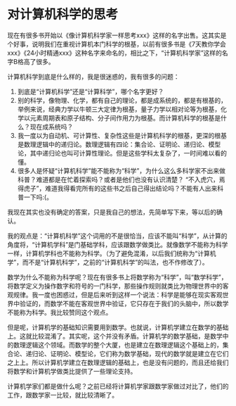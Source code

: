 # 对计算机科学的思考

现在有很多书开始以《像计算机科学家一样思考xxx》这样的名字出售。这其实是个好事，说明我们在重视计算机本门科学的根基，以前有很多书是《7天教你学会xxx》《24小时精通xxx》这种名字来命名的，相比之下，“计算机科学家”这样的名字B格高了很多。



计算机科学到底是什么样的，我是很迷惑的，我有很多的问题：

1. 到底是“计算机科学”还是“计算科学”，哪个名字更好？
2. 别的科学，像物理、化学，都有自己的理论，都是成系统的，都是有根基的，举例来说，经典力学以牛顿三大定律为根基，量子力学以相对论等为根基，化学以元素周期表和原子结构、分子间作用力为根基。而计算机科学的根基是什么？现在成系统吗？
3. 我一度以为自动机、可计算性、复杂性这些是计算机科学的根基，更深的根基是数理逻辑中的递归论。数理逻辑有四论：集合论、证明论、递归论、模型论，其中递归论也叫可计算性理论。但是这些学科太复杂了，一时间难以看的懂。
4. 很多人是怀疑“计算机科学”能不能称为“科学”，为什么这么多科学家不出来做科普？难道都是在忙着探索吗？或者是他们也没有认识清楚？ “不入虎穴，焉得虎子”，难道我得看完所有的这些书之后自己得出结论吗？不能有人出来科普一下吗:(。



我现在其实也没有确定的答案，只是我自己的想法，先简单写下来，等以后的确认。



我的观点是：“计算机科学”这个词用的不是很恰当，应该不能叫“科学”，从计算的角度将，“计算机学科”是门基础学科，应该跟数学做类比。就像数学不能称为科学一样，计算机学科也不能称为科学。（为了避免混淆，以后我们统称为“计算机学”，而不是“计算机科学”，之前的“计算机科学”的叫法，也不作修改了）。

数学为什么不能称为科学呢？现在有很多书上将数学称为“科学”，叫“数学科学”，将数学定义为操作数字和符号的一门科学，那些操作规则就类比为物理世界中的客观规律。我一度也困惑过，但是后来听到这样一个说法：科学是能够在现实客观世界中验证的，而数学不能在客观世界中验证，它只存在于我们的头脑中，所以数学不能称为科学。我比较赞同这个观点。

但是呢，计算机学的基础知识需要用到数学。也就说，计算机学建立在数学的基础上。这就比较混淆了。其实呢，这个并没有矛盾。计算机学的数学基础，是数学中的数理逻辑这个领域。而数学的整个大厦，也是建立在数理逻辑这个基础上的，集合论、递归论、证明论、模型论，它们称为数学基础，现代的数学就是建立在它们之上上。所以计算机学建立在数理逻辑的基础上，也是没有问题的，而且还给我们将数学和计算机学做类比提供了一些理论支持。



计算机学家们都是做什么呢？之前已经将计算机学家跟数学家做过对比了，他们的工作，跟数学家一比较，就比较清晰了。

